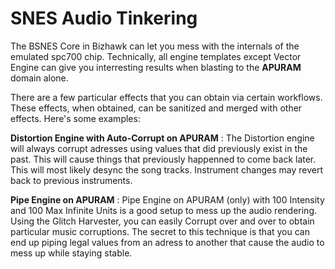 # SNES Audio Tinkering

The BSNES Core in Bizhawk can let you mess with the internals of the emulated spc700 chip. Technically, all engine templates except Vector Engine can give you interresting results when blasting to the **APURAM** domain alone.

There are a few particular effects that you can obtain via certain workflows. These effects, when obtained, can be sanitized and merged with other effects. Here's some examples:

**Distortion Engine with Auto-Corrupt on APURAM** : The Distortion engine will always corrupt adresses using values that did previously exist in the past. This will cause things that previously happenned to come back later. This will most likely desync the song tracks. Instrument changes may revert back to previous instruments.

**Pipe Engine on APURAM** : Pipe Engine on APURAM \(only\) with 100 Intensity and 100 Max Infinite Units is a good setup to mess up the audio rendering. Using the Glitch Harvester, you can easily Corrupt over and over to obtain particular music corruptions. The secret to this technique is that you can end up piping legal values from an adress to another that cause the audio to mess up while staying stable.



